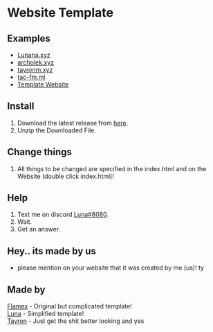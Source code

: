# Website Template

## Examples
- [Lunana.xyz](https://Lunana.xyz)
- [archolek.xyz](https://www.archolek.xyz/)
- [tayronm.xyz](https://tayronm.xyz)
- [tac-fm.ml](https://tac-fm.ml)
- [Template Website](https://template.lunana.xyz)

## Install
1. Download the latest release from [here](https://github.com/MorrisSeemann/Website).
2. Unzip the Downloaded File.

## Change things
1. All things to be changed are specified in the index.html and on the Website (double click index.html)!

## Help
1. Text me on discord [Luna#8080](https://discord.com/users/821472922140803112).
2. Wait.
3. Get an answer.

## Hey.. its made by us
- please mention on your website that it was created by me (us)! ty

## Made by
[Flamex](https://github.com/Flamexdev) - Original but complicated template! <br>
[Luna](https://github.com/Luna-devv) - Simplified template!<br>
[Tayron](https://github.com/tayron1) - Just get the shit better looking and yes
